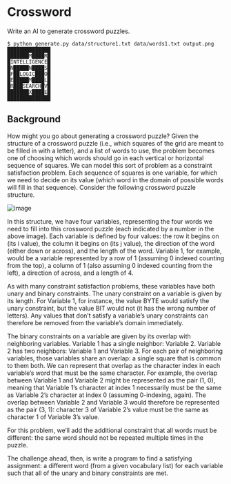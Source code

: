 # Crossword

Write an AI to generate crossword puzzles.

```
$ python generate.py data/structure1.txt data/words1.txt output.png
██████████████
███████M████R█
█INTELLIGENCE█
█N█████N████S█
█F██LOGIC███O█
█E█████M████L█
█R███SEARCH█V█
███████X████E█
██████████████
```

## Background

How might you go about generating a crossword puzzle? Given the structure of a crossword puzzle (i.e., which squares of the grid are meant to be filled in with a letter), and a list of words to use, the problem becomes one of choosing which words should go in each vertical or horizontal sequence of squares. We can model this sort of problem as a constraint satisfaction problem. Each sequence of squares is one variable, for which we need to decide on its value (which word in the domain of possible words will fill in that sequence). Consider the following crossword puzzle structure.

![image](https://github.com/yasmeene/CS50-AI/assets/82289320/7f8a4da6-c4c2-4df8-bf88-46a4880e7a93)

In this structure, we have four variables, representing the four words we need to fill into this crossword puzzle (each indicated by a number in the above image). Each variable is defined by four values: the row it begins on (its i value), the column it begins on (its j value), the direction of the word (either down or across), and the length of the word. Variable 1, for example, would be a variable represented by a row of 1 (assuming 0 indexed counting from the top), a column of 1 (also assuming 0 indexed counting from the left), a direction of across, and a length of 4.

As with many constraint satisfaction problems, these variables have both unary and binary constraints. The unary constraint on a variable is given by its length. For Variable 1, for instance, the value BYTE would satisfy the unary constraint, but the value BIT would not (it has the wrong number of letters). Any values that don’t satisfy a variable’s unary constraints can therefore be removed from the variable’s domain immediately.

The binary constraints on a variable are given by its overlap with neighboring variables. Variable 1 has a single neighbor: Variable 2. Variable 2 has two neighbors: Variable 1 and Variable 3. For each pair of neighboring variables, those variables share an overlap: a single square that is common to them both. We can represent that overlap as the character index in each variable’s word that must be the same character. For example, the overlap between Variable 1 and Variable 2 might be represented as the pair (1, 0), meaning that Variable 1’s character at index 1 necessarily must be the same as Variable 2’s character at index 0 (assuming 0-indexing, again). The overlap between Variable 2 and Variable 3 would therefore be represented as the pair (3, 1): character 3 of Variable 2’s value must be the same as character 1 of Variable 3’s value.

For this problem, we’ll add the additional constraint that all words must be different: the same word should not be repeated multiple times in the puzzle.

The challenge ahead, then, is write a program to find a satisfying assignment: a different word (from a given vocabulary list) for each variable such that all of the unary and binary constraints are met.
